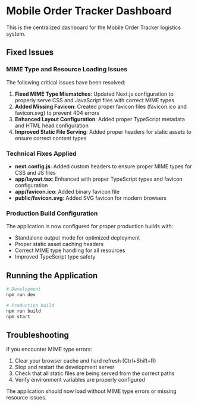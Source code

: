# Mobile Order Tracker Dashboard

This is the centralized dashboard for the Mobile Order Tracker logistics system.

## Fixed Issues

### MIME Type and Resource Loading Issues

The following critical issues have been resolved:

1. **Fixed MIME Type Mismatches**: Updated Next.js configuration to properly serve CSS and JavaScript files with correct MIME types
2. **Added Missing Favicon**: Created proper favicon files (favicon.ico and favicon.svg) to prevent 404 errors
3. **Enhanced Layout Configuration**: Added proper TypeScript metadata and HTML head configuration
4. **Improved Static File Serving**: Added proper headers for static assets to ensure correct content types

### Technical Fixes Applied

- **next.config.js**: Added custom headers to ensure proper MIME types for CSS and JS files
- **app/layout.tsx**: Enhanced with proper TypeScript types and favicon configuration
- **app/favicon.ico**: Added binary favicon file
- **public/favicon.svg**: Added SVG favicon for modern browsers

### Production Build Configuration

The application is now configured for proper production builds with:

- Standalone output mode for optimized deployment
- Proper static asset caching headers
- Correct MIME type handling for all resources
- Improved TypeScript type safety

## Running the Application

```bash
# Development
npm run dev

# Production build
npm run build
npm start
```

## Troubleshooting

If you encounter MIME type errors:

1. Clear your browser cache and hard refresh (Ctrl+Shift+R)
2. Stop and restart the development server
3. Check that all static files are being served from the correct paths
4. Verify environment variables are properly configured

The application should now load without MIME type errors or missing resource issues.
